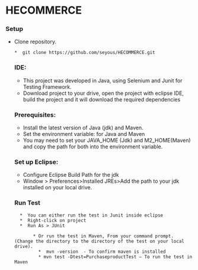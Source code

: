 # HECOMMERCE



### Setup

*  Clone repository.

       *  git clone https://github.com/seyous/HECOMMERCE.git



    ### IDE:

   *  This project was developed in Java, using Selenium and Junit for Testing Framework.
   *  Download project to your drive, open the project with eclipse IDE, build the project and it will download the required dependencies



     ### Prerequisites:
   
      * Install the latest version of Java (jdk) and Maven.
      * Set the environment variable: for Java and Maven
      * You may need to set your JAVA_HOME (Jdk)  and M2_HOME(Maven) and copy the path for both into the environment variable. 



    ### Set up Eclipse:

      * Configure Eclipse Build Path for the jdk
      * Window > Preferences>Installed JREs>Add the path to your jdk installed on your local drive.



   ###  Run Test

         *  You can either run the test in Junit inside eclipse 
         *  Right-click on project
         *  Run As > JUnit

              * Or run the test in Maven, From your command prompt. (Change the directory to the directory of the test on your local drive).
                *  mvn -version  - To confirm maven is installed
                * mvn test -Dtest=PurchaseproductTest – To run the test in Maven


             
